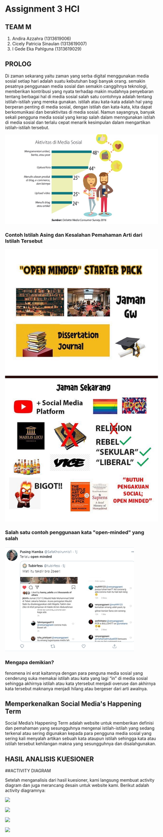 # Assignment 3 HCI

## TEAM M
1. Andira Azzahra (1313619006)
2. Cicely Patricia Sinaulan (1313619007)
3. I Gede Eka Pahlguna (1313619029)

## PROLOG
Di zaman sekarang yaitu zaman  yang serba digital menggunakan media sosial  setiap hari adalah suatu kebutuhan bagi banyak orang.
semakin pesatnya penggunaan media sosial dan semakin canggihnya teknologi, memberikan kontribusi yang nyata terhadap makin 
mudahnya penyebaran tentang berbagai hal di media sosial salah satu contohnya adalah tentang istilah-istilah yang mereka gunakan. 
istilah atau kata-kata adalah hal yang berperan penting di media sosial, dengan istilah dan kata-kata, kita dapat berkomunikasi dan 
beraktivitas di media sosial. Namun sayangnya, banyak sekali pengguna media sosial yang kerap salah dalam menngunakan istilah 
di media sosial dan terlalu cepat menarik kesimpulan dalam mengartikan istilah-istilah tersebut.
<p><img src="medsos_03.jpg"></p>
  
  
<h3> Contoh Istilah Asing dan Kesalahan Pemahaman Arti dari Istilah Tersebut </h3>
<p><img src="EeFJ_89VoAIlxCr.jpg"></p>

<h3> Salah satu contoh penggunaan kata "open-minded" yang salah </h3>
<p><img src="Screenshot.png"></p>

<h3> Mengapa demikian? </h3>
fenomena ini erat kaitannya dengan para penguna media sosial yang cenderung suka memakai istilah atau kata yang lagi “in”
di media sosial sehingga akhirnya istilah atau kata ytersebut menjadi overuse dan akhirnya kata tersebut maknanya menjadi
hilang atau bergeser dari arti awalnya.

<h2> Memperkenalkan Social Media's Happening Term </h2>

Social Media’s Happening Term adalah website untuk memberikan definisi  dan pemahaman yang sesungguhnya mengenai istilah-istilah
yang sedang terkenal atau sering digunakan kepada para pengguna media sosial yang sering kali menyalah artikan sebuah kata ataupun 
istilah sehingga kata atau istilah tersebut kehilangan makna yang sesungguhnya dan disalahgunakan. 
  
  
## HASIL ANALISIS KUESIONER

##ACTIVITY DIAGRAM

Setelah menganalisis dari hasil kuesioner, kami langsung membuat activity diagram dan juga merancang desain untuk website kami. Berikut adalah activity diagramnya:
<p><img src="Desktop - 1.png"></p>
<p><img src="iPhone 11 Pro Max - 1.png"></p>
<p><img src="iPhone 11 Pro Max -2.png"></p>
<p><img src="Desktop - 2.png"></p>





  
 
